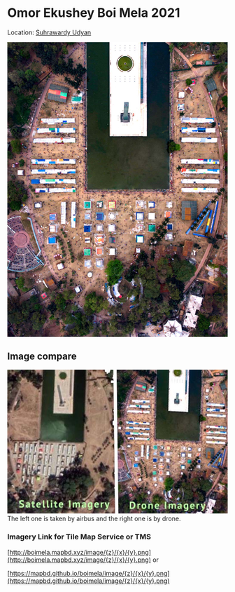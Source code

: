 # Omor Ekushey Boi Mela 2021


Location: [Suhrawardy Udyan](https://www.google.com/maps/@23.7327758,90.3986792,656m/data=!3m1!1e3)

![Boimela](https://raw.githubusercontent.com/mapbd/boimela/main/img/boimela2.jpg)



## Image compare

![compare](https://raw.githubusercontent.com/mapbd/boimela/main/img/comp.jpg)
The left one is taken by airbus and the right one is by drone.

### Imagery Link for Tile Map Service or TMS

[http://boimela.mapbd.xyz/image/{z}/{x}/{y}.png](http://boimela.mapbd.xyz/image/{z}/{x}/{y}.png) or

[https://mapbd.github.io/boimela/image/{z}/{x}/{y}.png](https://mapbd.github.io/boimela/image/{z}/{x}/{y}.png)

